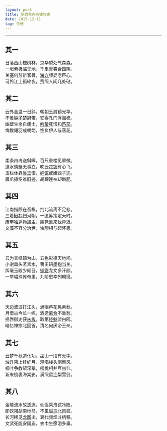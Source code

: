 ```yaml
---
layout: post
title: 步韵秋兴咏钱牧斋
date: 2015-12-11
tag: 杂感
---
```


---

## 其一
日落西山槐树林，京华望处气森森。  
一垣[紫极](https://www.baike.com/wikiid/6199497911692590185?prd=home_search&search_id=49mk8x8f2r8000&view_id=4e5b4kg93z8000)临无地，千里青霄合四阴。  
关塞何劳新冢骨，[海方](https://www.baike.com/wikiid/2666773873265943416?prd=home_search&search_id=14lf09urws740&view_id=1u97ef98fdc000)频晏老臣心。  
可怜江上孤轮夜，费照人间几处砧。  


## 其二  
云外金盘一日斜，朝朝玉屑锁光华。  
不惟[钟子](https://www.baike.com/wikiid/2537627103223794123?prd=home_search&search_id=3fn15fk3vzi000&view_id=3yqdymrex8a000)楚冠带，安得孔门浮海槎。  
幽壁生余自儒士，[吟蛩](https://www.baike.com/wikiid/8012165655285168090?prd=home_search&search_id=4g7nsdibr6000&view_id=1nnrjri2kzj400)死恨和[芦笳](https://www.baike.com/wikiid/347361744197402947?prd=home_search&search_id=2exql2n379no00&view_id=35pijyi33tu000)。  
悔教翎羽成朝笏，空负伊人与落花。  

## 其三  
柔条冉冉送斜晖，百尺重楼见翠微。  
逗水蜻蜓无事立，吹云[花锦](https://www.baike.com/wikiid/7977933116434752015?prd=result_list&view_id=3r0ctbaaona000)有心飞。  
玉栏休靠[吴王](https://www.baike.com/wikiid/9215228770302903297?prd=result_list&view_id=1qosxfjtdegw00)恨，[娃馆](https://www.baike.com/wikiid/1215122962150888720?prd=result_list&view_id=3nuj1cznbmi000)或嫌西子违。  
雁爪掠空难旧迹，胡蹄连袖却新肥。  

## 其四  
江南指顾在吾棋，荆北流离不足悲。  
三着[楸枰](https://www.baike.com/wikiid/2681812036712555365?prd=home_search&search_id=305gp0dj96a000&view_id=519mg4u0n8w000)扫河朔，一匡筹策定天时。  
[庚申](https://www.baike.com/wikiid/5891422729234339902?prd=result_list&view_id=2ny3h0k8ye8000)独遁赖雄主，朋党重来伐异迟。  
文藻不容分治世，浊醪相与起怀思。  

## 其五  
云为宣纸镇为山，五色彩椽天地间。  
小谢垂头茗素水，曹王研墨抱当关。  
挥毫玉殿少倾目，[搦管](https://www.baike.com/wikiid/5627413136225626477?prd=home_search&search_id=1uujzhxoygps00&view_id=3o0boe41im2000)龙文多汗颜。  
一举韫珠传帝里，九阶恩幸列朝班。  

## 其六  
天边波浪打江头，满眼芦花晃素秋。  
月借古今长一练，酒逢[离合](https://www.baike.com/wikiid/5553432471830087281?prd=result_list&view_id=8kedoy08jn800)不重愁。  
摇唇御史获[朱绂](https://www.baike.com/wikiid/120314948995470503?prd=result_list&view_id=npwcilrit1s00)，取第[经魁](https://www.baike.com/wikiid/1161816646177284135?prd=home_search&search_id=3xa1tjbn78o000&view_id=5f55ggg81ys000)盟白鸥。  
暗忆神宗北回首，清名何厌帝王州。  

## 其七  
云梦千秋造化功，巫山一段有无中。  
烛升帘上纤纤月，鸡唱楼头恻恻风。  
柳叶争教黛深翠，樱桃相并豆初红。  
新来梳裹海棠影，满照留连梨雪翁。  

## 其八  
金陵流水故逶迤，仙侣乘舟试冷陂。  
即饮羯胡南地马，不巢[越鸟](https://www.baike.com/wikiid/8811537314707742872?prd=result_list&view_id=1pdnm7rhjzpc00)北风枝。  
长河稀见[龙图](https://www.baike.com/wikiid/8890769696491923484?prd=result_list&view_id=ozo9ro2ijsg00)出，衰代频烦斗柄移。  
文武死能安国庙，衣巾生愿泪多垂。  


<br><br>
